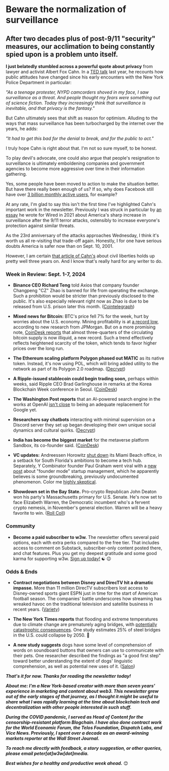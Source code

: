 # Beware the normalization of surveillance
## After two decades plus of post-9/11 "security" measures, our acclimation to being constantly spied upon is a problem unto itself.  

**I just belatedly stumbled across a powerful quote about privacy** from lawyer and activist Albert Fox Cahn. In a [TED talk](https://www.youtube.com/watch?v=hVclObff6fc) last year, he recounts how public attitudes have changed since his early encounters with the New York Police Department in particular:  

*"As a teenage protester, NYPD camcorders shoved in my face, I saw surveillance as a threat. And people thought my fears were something out of science fiction. Today they increasingly think that surveillance is inevitable, and that privacy is the fantasy."*

But Cahn ultimately sees that shift as reason for optimism. Alluding to the ways that mass surveillance has been turbocharged by the internet over the years, he adds:

*"It had to get this bad for the denial to break, and for the public to act."*

I truly hope Cahn is right about that. I'm not so sure myself, to be honest.

To play devil's advocate, one could also argue that people's resignation to surveillance is ultimately emboldening companies and government agencies to become more aggressive over time in their information gathering.

Yes, some people have been moved to action to make the situation better. But have there really been enough of us? If so, why does Facebook still have over [3 billion monthly active users](https://www.statista.com/statistics/272014/global-social-networks-ranked-by-number-of-users/), for example?

At any rate, I'm glad to say this isn't the first time I've highlighted Cahn's important work in the newsletter. Previously I was struck in particular by [an essay](https://www.wired.com/story/20-years-after-911-surveillance-has-become-a-way-of-life/) he wrote for Wired in 2021 about America's sharp increase in surveillance after the 9/11 terror attacks, ostensibly to increase everyone's protection against similar threats.

As the 23rd anniversary of the attacks approaches Wednesday, I think it's worth us all re-visiting that trade-off again. Honestly, I for one have serious doubts America is safer now than on Sept. 10, 2001. 

However, I am certain [that article of Cahn's](https://www.wired.com/story/20-years-after-911-surveillance-has-become-a-way-of-life/) about civil liberties holds up pretty well three years on. And I know that's really hard for any writer to do.

### Week in Review: Sept. 1-7, 2024

- **Binance CEO Richard Teng** told Axios that company founder Changpeng "CZ" Zhao is banned for life from operating the exchange. Such a prohibition would be stricter than previously disclosed to the public. It's also especially relevant right now as Zhao is due to be released from U.S. prison later this month. ([Cointelegraph](https://www.msn.com/en-us/money/companies/binance-ceo-says-cz-is-banned-from-managing-or-operating-the-exchange/ar-AA1q4jhI))

- **Mixed news for Bitcoin:** BTC's price fell 7% for the week, hurt by worries about the U.S. economy. Mining profitability is at [a record low](https://www.coindesk.com/markets/2024/09/04/bitcoin-mining-profitability-is-stuck-at-record-lows-jpmorgan-says/), according to new research from JPMorgan. But on a more promising note, [CoinDesk reports](https://finance.yahoo.com/news/illiquid-bitcoin-now-record-74-111708231.html) that almost three-quarters of the circulating bitcoin supply is now illiquid, a new record. Such a trend effectively reflects heightened scarcity of the token, which tends to favor higher prices over the long run.

- **The Ethereum scaling platform Polygon phased out MATIC** as its native token. Instead, it's now using POL, which will bring added utility to the network as part of its Polygon 2.0 roadmap. ([Decrypt](https://decrypt.co/247763/polygon-matic-pol-migration-september-4))

- **A Ripple-issued stablecoin could begin trading soon,** perhaps within weeks, said Ripple CEO Brad Garlinghouse in remarks at the Korea Blockchain Week conference in Seoul. ([CoinDesk](https://www.coindesk.com/business/2024/09/04/ripple-usd-stablecoin-could-be-issued-in-weeks-not-months-garlinghouse/))

- **The Washington Post reports** that an AI-powered search engine in the works at OpenAI [isn't close](https://www.washingtonpost.com/technology/2024/09/04/openai-searchgpt-chatgpt-google/) to being an adequate replacement for Google yet.

- **Researchers say chatbots** interacting with minimal supervision on a Discord server they set up began developing their own unique social dynamics and cultural quirks. ([Decrypt](https://decrypt.co/247867/ai-chatbots-have-begun-to-create-their-own-culture-researchers-say))

- **India has become the biggest market** for the metaverse platform Sandbox, its co-founder said. ([CoinDesk](https://www.coindesk.com/business/2024/09/04/the-sandboxs-largest-market-for-creators-is-now-india-co-founder-sebastien-borget/))

- **VC updates:** Andreessen Horowitz [shut down](https://techcrunch.com/2024/09/04/andreessen-horowitz-shutters-its-miami-office-after-two-years/) its Miami Beach office, in a setback for South Florida's ambitions to become a tech hub. Separately, Y Combinator founder Paul Graham went viral with a [new post](https://paulgraham.com/foundermode.html) about "founder mode" startup management, which he apparently believes is some groundbreaking, previously undocumented phenomenon. Color me [highly skeptical](https://x.com/peteramckay/status/1831774774558912555).

- **Showdown set in the Bay State.** Pro-crypto Republican John Deaton won his party's Massachusetts primary for U.S. Senate. He's now set to face Elizabeth Warren, the Democratic incumbent who's a fervent crypto nemesis, in November's general election. Warren will be a heavy favorite to win. ([Roll Coll](https://rollcall.com/2024/09/03/elizabeth-warren-draws-crypto-backed-gop-challenger/))

### Community

- **Become a paid subscriber to w3w.** The newsletter offers several paid options, each with extra perks compared to the free tier. That includes access to comment on Substack, subscriber-only content posted there, and chat features. Plus you get my deepest gratitude and some good karma for supporting w3w. [Sign up today!](https://w3wnews.substack/subscribe) ☯️ 😉  

### Odds & Ends

- **Contract negotiations between Disney and DirecTV hit a dramatic impasse.** More than 11 million DirecTV subscribers lost access to Disney-owned sports giant ESPN just in time for the start of American football season. The companies' battle underscores how streaming has wreaked havoc on the traditional television and satellite business in recent years. ([Variety](https://variety.com/2024/tv/news/disney-directv-espn-dark-abc-carriage-1236126479/))

- **The New York Times reports** that flooding and extreme temperatures due to climate change are prematurely aging bridges, with [potentially catastrophic consequences](https://news.google.com/read/CBMiekFVX3lxTE8yVm5uOEVDbGxSWUFDaXNJVlREOGZlOTIta3VsMWpzaDZtcVBMa3JuMnk1dE1pYmVkOW1MM2Z5WkZwdkJDaFc4eXp2UE1na2lZR01FMHJmT1prV1g0ZzlTMkMtd3AzMktPbG9PUHdyNnY5cmx0QXVKdDZB?hl=en-US&gl=US&ceid=US%3Aen). One study estimates 25% of steel bridges in the U.S. could collapse by 2050. 👀

- **A new study suggests** dogs have some level of comprehension of words on soundboard buttons that owners can use to communicate with their pets. One researcher described the findings as "a good first step" toward better understanding the extent of dogs' linguistic comprehension, as well as potential new uses of it. ([Salon](https://www.salon.com/2024/09/04/yes-dogs-understand-words-from-soundboard-buttons-study-finds/))

_**That's it for now. Thanks for reading the newsletter today!**_

_**About me: I'm a New York-based creator with more than seven years' experience in marketing and content about web3. This newsletter grew out of the early stages of that journey, as I thought it might be useful to share what I was rapidly learning at the time about blockchain tech and decentralization with other people interested in such stuff.**_

 _**During the COVID pandemic, I served as Head of Content for the censorship-resistant platform Blogchain. I have also done contract work for the World Economic Forum, the Telos Foundation, Dispatch Labs, and Vice News. Previously, I spent over a decade as an award-winning markets reporter at the Wall Street Journal.**_

 _**To reach me directly with feedback, a story suggestion, or other queries, please email peter[at]w3w[dot]media.**_

 _**Best wishes for a healthy and productive week ahead.**_ 😊

